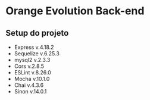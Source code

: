 # Orange Evolution Back-end

## Setup do projeto

  - Express v.4.18.2
  - Sequelize v.6.25.3
  - mysql2 v.2.3.3
  - Cors v.2.8.5
  - ESLint v.8.26.0
  - Mocha v.10.1.0
  - Chai v.4.3.6
  - Sinon v.14.0.1
